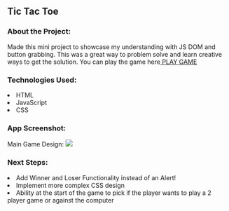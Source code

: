 ## Tic Tac Toe 
### About the Project:

Made this mini project to showcase my understanding with JS DOM and button grabbing. This was a great way to problem solve and learn creative ways to get the solution. You can play the game here<a href = https://replit.com/@ahmxdz97/TicTacToe#script.js> PLAY GAME</a>

### Technologies Used:

<li> HTML </li>
<li> JavaScript </li>
<li> CSS </li>

### App Screenshot:
Main Game Design:
<img src="/Users/ahmedali/Tic-tac-toe/tic-tac-toe-ahmed-personal/images/Screen Shot 2022-03-17 at 21.48.14.png">

### Next Steps:
<li> Add Winner and Loser Functionality instead of an Alert!</li>
<li> Implement more complex CSS design</li>
<li> Ability at the start of the game to pick if the player wants to play a 2 player game or against the computer</li>

